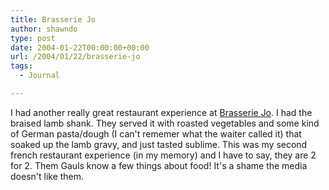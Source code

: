 ```yaml
---
title: Brasserie Jo
author: shawndo
type: post
date: 2004-01-22T00:00:00+00:00
url: /2004/01/22/brasserie-jo
tags:
  - Journal

---
```

I had another really great restaurant experience at [Brasserie Jo][1]. I had the braised lamb shank. They served it with roasted vegetables and some kind of German pasta/dough (I can't rememer what the waiter called it) that soaked up the lamb gravy, and just tasted sublime. This was my second french restaurant experience (in my memory) and I have to say, they are 2 for 2. Them Gauls know a few things about food! It's a shame the media doesn't like them.

 [1]: http://www.brasseriejoboston.com/hotels/colonnade/BrasserieJoBoston
